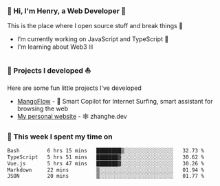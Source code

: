 <!-- [![Click to enter my website](https://github.com/zh30/zh30/assets/7930156/bb82b0df-3fb8-4136-8522-734cd2b27f6a)](https://blog.zhanghe.dev) -->

### 👋 Hi, I'm Henry, a Web Developer 🚀

This is the place where I open source stuff and break things :rofl:

- I’m currently working on JavaScript and TypeScript 🥢
- I'm learning about Web3 ⛓️

### 🔨 Projects I developed ⛵

Here are some fun little projects I've developed

- [MangoFlow](https://mangoflow.chat/) - 🥭 Smart Copilot for Internet Surfing, smart assistant for browsing the web
- [My personal website](https://zhanghe.dev) - 🕸️ zhanghe.dev

### 💪 This week I spent my time on

<!--START_SECTION:waka-->

```txt
Bash         6 hrs 15 mins   ████████▒░░░░░░░░░░░░░░░░   32.73 %
TypeScript   5 hrs 51 mins   ███████▓░░░░░░░░░░░░░░░░░   30.62 %
Vue.js       5 hrs 47 mins   ███████▓░░░░░░░░░░░░░░░░░   30.26 %
Markdown     22 mins         ▒░░░░░░░░░░░░░░░░░░░░░░░░   01.94 %
JSON         20 mins         ▒░░░░░░░░░░░░░░░░░░░░░░░░   01.77 %
```

<!--END_SECTION:waka-->
